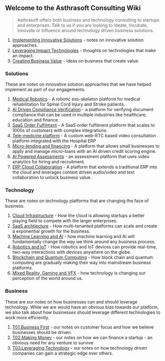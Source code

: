 ## Welcome to the Asthrasoft Consulting Wiki

> Asthrasoft offers both business and technology consulting to startups and enterprises. Talk to us if you are looking to Ideate, Incubate, Innovate or Influence around technology driven business solutions.

 1. [Implementing Innovative Solutions](#solutions) - notes on innovative solution approaches.
 2. [Leveraging Impact Technologies](#technology) - thoughts on technologies that make an impact.
 3. [Creating Business Value](#business) - ideas on business that create value.

### Solutions
These are notes on innovative solution approaches that we have helped implement as part of our engagements.
 1. [Medical Robotics](S01/P000.Cover) - A robotic exo-skeleton platform for medical rehabilitation for Spinal Cord Injury and Stroke patients.
 2. [AI Driven Compliance Verification](S02/P000.Cover) - a platform for verifying document compliance that can be used in multiple industries like healthcare, education and finance.
 3. [SaaS Order Fulfilment](S03/P000.Cover) - A SaaS order fulfilment platform that scales to 1000s of customers with complex integrations.
 4. [Tele-medicine platform](S04/P000.Cover) - A custom web-RTC based video consultation platform integrated with the Hospital ERP
 5. [Micro-lending and financing](S05/P000.Cover) - A platform that allows small businesses to apply and manage micro-loans with an AI driven credit scoring engine.
 6. [AI Powered Assessments](S06/P000.Cover) - an assessment platform that uses video analytics for hiring and recruitment.
 7. [ERP Cloud Collaboration](S07/P000.Cover) - A platform that extends a traditional ERP into the cloud and leverages context driven audio/video and text collaboration to unlock business value.
 
### Technology
These are notes on technology platforms that are changing the face of business.
 1. [Cloud Infrastructure](T01/P000.Cover) - How the cloud is allowing startups a better playing field to compete with the larger enterprises.
 2. [SaaS archtiecture](T02/P000.Cover) - How multi-tenanted platforms can scale and create a exponential growth for the business.
 3. [Machine Learning and AI](T03/P000.Cover) - how machine learning and AI will fundamentally change the way we think around any business process.
 4. [Robotics and IoT](T04/P000.Cover) - How robotics and IoT devices can provide real-time, two-way interactions with devices anywhere on the globe.
 5. [Blockchain and Quantum Computing](T05/P000.Cover) - How block chain and quantum computing are gradually making their way into mainstream business platforms.
 6. [Mixed Reality, Gaming and VFX](T06/P000.Cover) - how technology is changing our perception of the world around us.
 
### Business
These are our notes on how businesses can and should leverage technology. While we are would have an obvious bias towards our platform, we also talk about how businesses should leverage different technologies to work more efficiently.
 1. [T01.Business First](C02/T01/P000.Cover) - our notes on customer focus and how we believe businesses should be driven.
 2. [T02.Making Money](C02/T02/P000.Cover) - our notes on how we can finance a startup - an obvious need for any venture to survive
 3. [T03.Leveraging Technology](C02/T03/P000.Cover) - our notes on how technology driven companies can gain a strategic edge over others.
<!--stackedit_data:
eyJoaXN0b3J5IjpbLTE1OTM4ODI2NzksLTE0NzI1ODE3MDRdfQ
==
-->